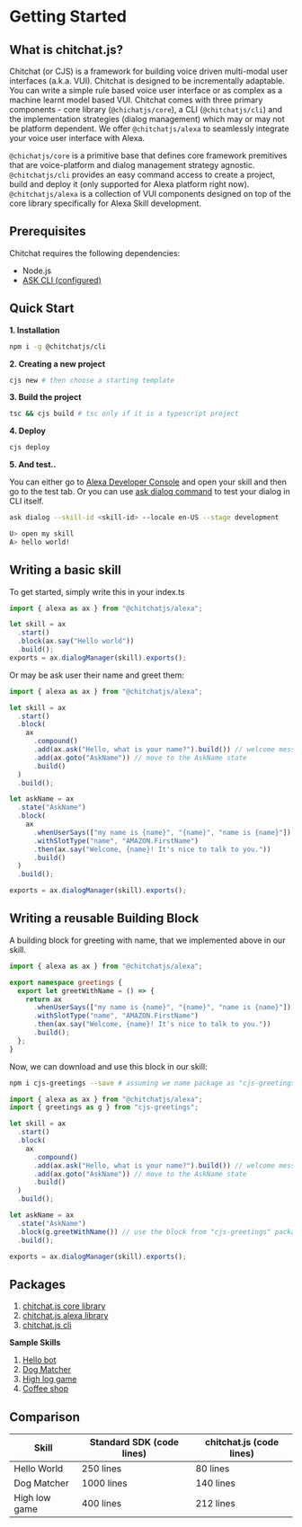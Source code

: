 # Getting Started

## What is chitchat.js? <Badge text="beta" />

Chitchat (or CJS) is a framework for building voice driven multi-modal user interfaces (a.k.a. VUI). Chitchat is designed to be incrementally adaptable. You can write a simple rule based voice user interface or as complex as a machine learnt model based VUI. Chitchat comes with three primary components - core library (`@chichatjs/core`), a CLI (`@chitchatjs/cli`) and the implementation strategies (dialog management) which may or may not be platform dependent. We offer `@chitchatjs/alexa` to seamlessly integrate your voice user interface with Alexa.

`@chichatjs/core` is a primitive base that defines core framework premitives that are voice-platform and dialog management strategy agnostic. `@chitchatjs/cli` provides an easy command access to create a project, build and deploy it (only supported for Alexa platform right now). `@chitchatjs/alexa` is a collection of VUI components designed on top of the core library specifically for Alexa Skill development.

## Prerequisites

Chitchat requires the following dependencies:

- Node.js
- [ASK CLI (configured)](https://www.npmjs.com/package/ask-cli)

## Quick Start

**1. Installation**

```sh
npm i -g @chitchatjs/cli
```

**2. Creating a new project**

```sh
cjs new # then choose a starting template
```

**3. Build the project**

```sh
tsc && cjs build # tsc only if it is a typescript project
```

**4. Deploy**

```sh
cjs deploy
```

**5. And test..**

You can either go to [Alexa Developer Console](https://developer.amazon.com) and open your skill and then go to the test tab.
Or you can use [ask dialog command](https://developer.amazon.com/en-US/docs/alexa/smapi/ask-cli-command-reference.html#dialog-command) to test your dialog in CLI itself.

```sh
ask dialog --skill-id <skill-id> --locale en-US --stage development

U> open my skill
A> hello world!
```

## Writing a basic skill

To get started, simply write this in your index.ts

```ts
import { alexa as ax } from "@chitchatjs/alexa";

let skill = ax
  .start()
  .block(ax.say("Hello world"))
  .build();
exports = ax.dialogManager(skill).exports();
```

Or may be ask user their name and greet them:

```ts
import { alexa as ax } from "@chitchatjs/alexa";

let skill = ax
  .start()
  .block(
    ax
      .compound()
      .add(ax.ask("Hello, what is your name?").build()) // welcome message
      .add(ax.goto("AskName")) // move to the AskName state
      .build()
  )
  .build();

let askName = ax
  .state("AskName")
  .block(
    ax
      .whenUserSays(["my name is {name}", "{name}", "name is {name}"])
      .withSlotType("name", "AMAZON.FirstName")
      .then(ax.say("Welcome, {name}! It's nice to talk to you."))
      .build()
  )
  .build();

exports = ax.dialogManager(skill).exports();
```

## Writing a reusable Building Block

A building block for greeting with name, that we implemented above in our skill.

```ts
import { alexa as ax } from "@chitchatjs/alexa";

export namespace greetings {
  export let greetWithName = () => {
    return ax
      .whenUserSays(["my name is {name}", "{name}", "name is {name}"])
      .withSlotType("name", "AMAZON.FirstName")
      .then(ax.say("Welcome, {name}! It's nice to talk to you."))
      .build();
  };
}
```

Now, we can download and use this block in our skill:

```sh
npm i cjs-greetings --save # assuming we name package as "cjs-greetings"
```

```ts
import { alexa as ax } from "@chitchatjs/alexa";
import { greetings as g } from "cjs-greetings";

let skill = ax
  .start()
  .block(
    ax
      .compound()
      .add(ax.ask("Hello, what is your name?").build()) // welcome message
      .add(ax.goto("AskName")) // move to the AskName state
      .build()
  )
  .build();

let askName = ax
  .state("AskName")
  .block(g.greetWithName()) // use the block from "cjs-greetings" package.
  .build();

exports = ax.dialogManager(skill).exports();
```

## Packages

1. [chitchat.js core library](https://www.npmjs.com/package/@chitchatjs/core)
2. [chitchat.js alexa library](https://www.npmjs.com/package/@chitchatjs/alexa)
3. [chitchat.js cli](https://www.npmjs.com/package/@chitchatjs/cli)

**Sample Skills**

1. [Hello bot](https://github.com/chitchatjs/hello-bot-template)
2. [Dog Matcher](https://github.com/chitchatjs/pet-match-template)
3. [High log game](https://github.com/chitchatjs/high-low-game)
4. [Coffee shop](https://github.com/chitchatjs/coffee-shop)

## Comparison

| Skill         | Standard SDK (code lines) | chitchat.js (code lines) |
| ------------- | ------------------------- | ------------------------ |
| Hello World   | 250 lines                 | 80 lines                 |
| Dog Matcher   | 1000 lines                | 140 lines                |
| High low game | 400 lines                 | 212 lines                |
